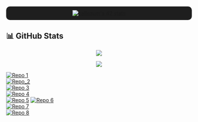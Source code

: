 <p align="center" style="background-color:#1e1e1e; padding:10px; border-radius:10px;">
  <a href="https://github.com/oakoudad/badge42">
    <img src="https://badge.mediaplus.ma/kettlebells/calleaum?1337Badge=off&UM6P=off" alt="calleaum's 42 stats" />
  </a>
</p>

## 📊 GitHub Stats

<p align="center">
  <img src="https://github-readme-stats.vercel.app/api?username=Calleaum&show_icons=true&title_color=f4d03f&text_color=f4d03f&icon_color=f4d03f&bg_color=1c1c1f&border_color=3b3b3f" />
</p>
<p align="center">
  <img src="https://github-readme-stats.vercel.app/api/top-langs/?username=Calleaum&layout=compact&title_color=f4d03f&text_color=f4d03f&icon_color=f4d03f&bg_color=1c1c1f&border_color=3b3b3f" />
</p>

<p align="center">

[![Repo 1](https://img.shields.io/badge/-Libft_42-yellow?style=for-the-badge&logo=github)](https://github.com/Calleaum/Libft_42)  
[![Repo_2](https://img.shields.io/badge/-GNL_42-grey?style=for-the-badge&logo=github)](https://github.com/Calleaum/Get_next_line_42)  
[![Repo 3](https://img.shields.io/badge/-Ft_Printf_42-yellow?style=for-the-badge&logo=github)](https://github.com/Calleaum/Ft_printf_42)  
[![Repo 4](https://img.shields.io/badge/-Pipex_42-grey?style=for-the-badge&logo=github)](https://github.com/Calleaum/Pipex_42)  
[![Repo 5](https://img.shields.io/badge/-Push_Swap_42-yellow?style=for-the-badge&logo=github)](https://github.com/Calleaum/Push_Swap_42)
[![Repo 6](https://img.shields.io/badge/-Minishell_42-grey?style=for-the-badge&logo=github)](https://github.com/Calleaum/Minishell_42)  
[![Repo 7](https://img.shields.io/badge/-So_Long_42-yellow?style=for-the-badge&logo=github)](https://github.com/Calleaum/So_long_42)  
[![Repo 8](https://img.shields.io/badge/-Philosopher_42-grey?style=for-the-badge&logo=github)](https://github.com/Calleaum/Philosopher_42)  
</p>




